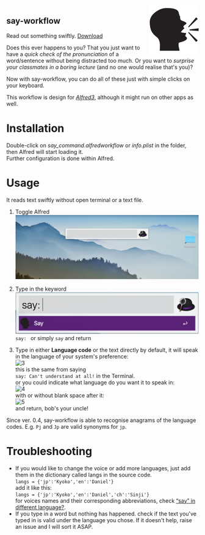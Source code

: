 <img src="./raw/icon.png" width:auto height=128pt align="right" />

say-workflow
---
Read out something swiftly. [Download](https://github.com/BaksiLi/AlfredWorkflows/blob/master/workflows/say_command.alfredworkflow?raw=true)

Does this ever happens to you?
That you just want to have a *quick check of the pronunciation* of a word/sentence without being distracted too much.
Or you want to *surprise your classmates in a boring lecture* (and no one would realise that's you)?

Now with say-workflow, you can do all of these just with simple clicks on your keyboard.

This workflow is design for [*Alfred3*](http://alfredapp.com), although it might run on other apps as well.

# Installation
Double-click on *say_command.alfredworkflow* or *info.plist* in the folder, then Alfred will start loading it.  
Further configuration is done within Alfred.

# Usage
It reads text swiftly without open terminal or a text file. 
1. Toggle Alfred
  ![1](./pics/1.png)

1. Type in the keyword
  ![2](./pics/2.png)  
  ```say: ``` or simply `say` and return
  
1. Type in either **Language code** or the text directly
  by default, it will speak in the language of your system's preference:  
  ![3](./pics/3.png)  
  this is the same from saying  
  `say: Can't understand at all!` in the Terminal.  
  or you could indicate what language do you want it to speak in:  
  ![4](./pics/4.png)  
  with or without blank space after it:  
  ![5](./pics/5.png)  
  and return, bob's your uncle!

Since ver. 0.4, say-workflow is able to recognise anagrams of the language codes. E.g. `Pj` and `Jp` are valid synonyms for `jp`. 

# Troubleshooting
- If you would like to change the voice or add more languages, just add them in the dictionary called langs in the source code.  
```langs = {'jp':'Kyoko','en':'Daniel'}```  
add it like this:  
```langs = {'jp':'Kyoko','en':'Daniel','ch':'Sinji'}```  
for voices names and their corresponding abbreviations, check [“say” in different language?](https://apple.stackexchange.com/questions/3454/say-in-different-language).
- If you type in a word but nothing has happened.
check if the text you've typed in is valid under the language you chose. If it doesn't help, raise an issue and I will sort it ASAP.
